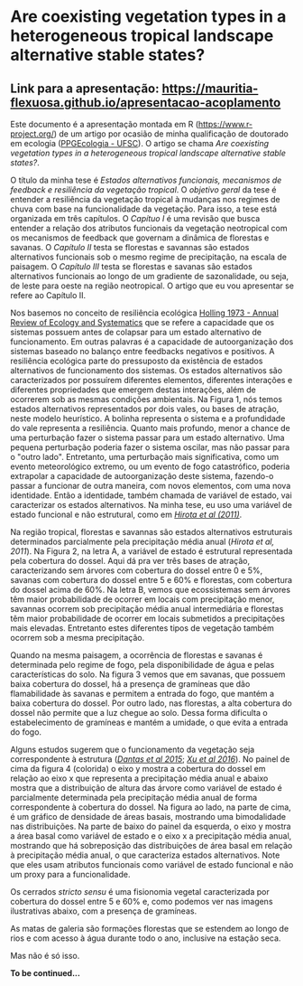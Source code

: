 
# **Are coexisting vegetation types in a heterogeneous tropical landscape alternative stable states?**

## Link para a apresentação: https://mauritia-flexuosa.github.io/apresentacao-acoplamento

Este documento é a apresentação montada em R (<https://www.r-project.org/>) de um artigo por ocasião de minha qualificação de doutorado em ecologia ([PPGEcologia - UFSC](https://www.poseco.ufsc.br)). O artigo se chama *Are coexisting vegetation types in a heterogeneous tropical landscape alternative stable states?*.

O título da minha tese é *Estados alternativos funcionais, mecanismos de feedback e resiliência da vegetação tropical*. O *objetivo geral* da tese é entender a resiliência da vegetação tropical à mudanças nos regimes de chuva com base na funcionalidade da vegetação. Para isso, a tese está organizada em três capítulos. O *Capítuo I* é uma revisão que busca entender a relação dos atributos funcionais da vegetação neotropical com os mecanismos de feedback que governam a dinâmica de florestas e savanas. O *Capítulo II* testa se florestas e savannas são estados alternativos funcionais sob o mesmo regime de precipitação, na escala de paisagem. O *Capítulo III* testa se florestas e savanas são estados alternativos funcionais ao longo de um gradiente de sazonalidade, ou seja, de leste para oeste na região neotropical. O artigo que eu vou apresentar se refere ao Capítulo II.

Nos basemos no conceito de resiliência ecológica [Holling 1973 - Annual Review of Ecology and Systematics](https://www.annualreviews.org/doi/abs/10.1146/annurev.es.04.110173.000245) que se refere a capacidade que os sistemas possuem antes de colapsar para um estado alternativo de funcionamento. Em outras palavras é a capacidade de autoorganização dos sistemas baseado no balanço entre feedbacks negativos e positivos. A resiliência ecológica parte do pressuposto da existência de estados alternativos de funcionamento dos sistemas. Os estados alternativos são caracterizados por possuírem diferentes elementos, diferentes interações e diferentes propriedades que emergem destas interações, além de ocorrerem sob as mesmas condições ambientais. Na Figura 1, nós temos estados alternativos representados por dois vales, ou bases de atração, neste modelo heurístico. A bolinha representa o sistema e a profundidade do vale representa a resiliência. Quanto mais profundo, menor a chance de  uma perturbação fazer o sistema passar para um estado alternativo. Uma pequena perturbação poderia fazer o sistema oscilar, mas não passar para o "outro lado". Entretanto, uma perturbação mais significativa, como um evento meteorológico extremo, ou um evento de fogo catastrófico, poderia extrapolar a capacidade de autoorganização deste sistema, fazendo-o passar a funcionar de outra maneira, com novos elementos, com uma nova identidade. Então a identidade, também chamada de variável de estado, vai caracterizar os estados alternativos. Na minha tese, eu uso uma variável de estado funcional e não estrutural, como em [*Hirota et al (2011)*](https://www.science.org/doi/abs/10.1126/science.1210657).

Na região tropical, florestas e savannas são estados alternativos estruturais determinados parcialmente pela precipitação média anual (*Hirota et al, 2011*). Na Figura 2, na letra A, a variável de estado é estrutural representada pela cobertura do dossel. Aqui dá pra ver três bases de atração, caracterizando sem árvores com cobertura do dossel entre 0 e 5%, savanas com cobertura do dossel entre 5 e 60% e florestas, com cobertura do dossel acima de 60%. Na letra B, vemos que ecossistemas sem árvores têm maior probabilidade de ocorrer em locais com precipitação menor, savannas ocorrem sob precipitação média anual intermediária e florestas têm maior probabilidade de ocorrer em locais submetidos a precipitações mais elevadas. Entretanto estes diferentes tipos de vegetação também ocorrem sob a mesma precipitação.

Quando na mesma paisagem, a ocorrência de florestas e savanas é determinada pelo regime de fogo, pela disponibilidade de água e pelas características do solo. Na figura 3 vemos que em savanas, que possuem baixa cobertura do dossel, há a presença de gramíneas que dão flamabilidade às savanas e permitem a entrada do fogo, que mantém a baixa cobertura do dossel. Por outro lado, nas florestas, a alta cobertura do dossel não permite que a luz chegue ao solo. Dessa forma dificulta o estabelecimento de gramíneas e mantém a umidade, o que evita a entrada do fogo.

Alguns estudos sugerem que o funcionamento da vegetação seja correspondente à estrutura ([*Dantas et al 2015*](https://onlinelibrary.wiley.com/doi/abs/10.1111/ele.12537); [*Xu et al 2016*](https://esajournals.onlinelibrary.wiley.com/doi/abs/10.1002/ecy.1470)). No painel de cima da figura 4 (colorida) o eixo y mostra a cobertura do dossel em relação ao eixo x que representa a precipitação média anual e abaixo mostra que a distribuição de altura das árvore como variável de estado é parcialmente determinada pela precipitação média anual de forma correspondente à cobertura do dossel. Na figura ao lado, na parte de cima, é um gráfico de densidade de áreas basais, mostrando uma bimodalidade nas distribuições. Na parte de baixo do painel da esquerda, o eixo y mostra a área basal como variável de estado e o eixo x a precipitação média anual, mostrando que há sobreposição das distribuições de área basal em relação à precipitação média anual, o que caracteriza estados alternativos. Note que eles usam atributos funcionais como variável de estado funcional e não um proxy para a funcionalidade.

Os cerrados *stricto sensu* é uma fisionomia vegetal caracterizada por cobertura do dossel entre 5 e 60% e, como podemos ver nas imagens ilustrativas abaixo, com a presença de gramíneas.

As matas de galeria são formações florestas que se estendem ao longo de rios e com acesso à água durante todo o ano, inclusive na estação seca.

Mas não é só isso.

<b>To be continued...
